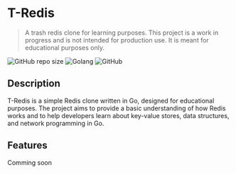 # T-Redis

> A trash redis clone for learning purposes.
> This project is a work in progress and is not intended for production use. It is meant for educational purposes only.

![GitHub repo size](https://img.shields.io/github/repo-size/antikevin/t-redis?style=for-the-badge)
![Golang](https://img.shields.io/badge/Language-Go-blue?style=for-the-badge&logo=go)
![GitHub](https://img.shields.io/github/license/antikevin/t-redis?style=for-the-badge)



## Description

T-Redis is a simple Redis clone written in Go, designed for educational purposes. The project aims to provide a basic understanding of how Redis works and to help developers learn about key-value stores, data structures, and network programming in Go.

## Features
Comming soon